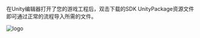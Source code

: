 

在Unity编辑器打开了您的游戏工程后，双击下载的SDK UnityPackage资源文件即可通过正常的流程导入所需的文件。


![logo](https://raw.githubusercontent.com/Yostardev/yostarsdk/master/docs/_media/plugin210.png)

